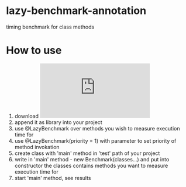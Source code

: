 # lazy-benchmark-annotation
timing benchmark for class methods

# How to use
1. download ![lazy-benchmark-annotation.jar](
https://github.com/DmitryBelenov/lazy-benchmark-annotation/blob/master/lazy-benchmark-annotation.jar)
2. append it as library into your project
3. use @LazyBenchmark over methods you wish to measure execution time for
4. use @LazyBenchmark(priority = 1) with parameter to set priority of method invokation
5. create class with 'main' method in 'test' path of your project
6. write in 'main' method - new Benchmark(classes...) 
   and put into constructor the classes contains methods you want to measure execution time for
7. start 'main' method, see results   
